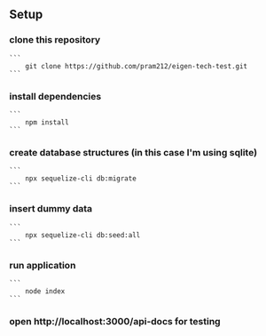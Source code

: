 ## Setup
### clone this repository
    ```
        git clone https://github.com/pram212/eigen-tech-test.git
    ```
### install dependencies
    ```
        npm install
    ```
### create database structures (in this case I'm using sqlite)
    ```
        npx sequelize-cli db:migrate
    ```
### insert dummy data 
    ```
        npx sequelize-cli db:seed:all
    ```
### run application
    ```
        node index
    ```
### open http://localhost:3000/api-docs for testing
